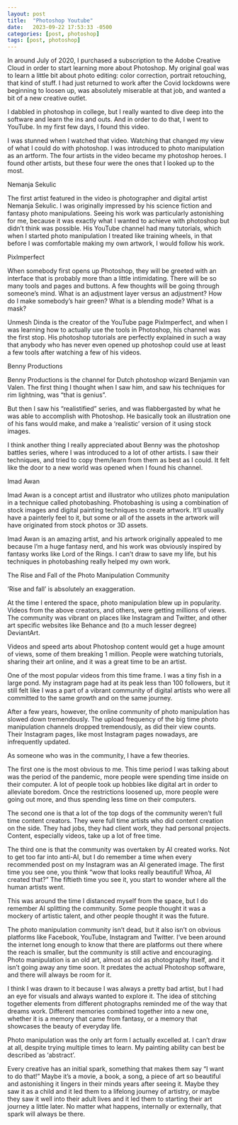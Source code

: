 ```yaml
---
layout: post
title:  "Photoshop Youtube"
date:   2023-09-22 17:53:33 -0500
categories: [post, photoshop]
tags: [post, photoshop]
---
```


In around July of 2020, I purchased a subscription to the Adobe Creative Cloud in order to start learning more about Photoshop. My original goal was to learn a little bit about photo editing: color correction, portrait retouching, that kind of stuff. I had just returned to work after the Covid lockdowns were beginning to loosen up, was absolutely miserable at that job, and wanted a bit of a new creative outlet.

I dabbled in photoshop in college, but I really wanted to dive deep into the software and learn the ins and outs. And in order to do that, I went to YouTube. In my first few days, I found this video.


I was stunned when I watched that video. Watching that changed my view of what I could do with photoshop. I was introduced to photo manipulation as an artform. The four artists in the video became my photoshop heroes. I found other artists, but these four were the ones that I looked up to the most.

Nemanja Sekulic

The first artist featured in the video is photographer and digital artist Nemanja Sekulic. I was originally impressed by his science fiction and fantasy photo manipulations. Seeing his work was particularly astonishing for me, because it was exactly what I wanted to achieve with photoshop but didn’t think was possible. His YouTube channel had many tutorials, which when I started photo manipulation I treated like training wheels, in that before I was comfortable making my own artwork, I would follow his work.


PixImperfect

When somebody first opens up Photoshop, they will be greeted with an interface that is probably more than a little intimidating. There will be so many tools and pages and buttons. A few thoughts will be going through someone’s mind. What is an adjustment layer versus an adjustment? How do I make somebody’s hair green? What is a blending mode? What is a mask?

Unmesh Dinda is the creator of the YouTube page PixImperfect, and when I was learning how to actually use the tools in Photoshop, his channel was the first stop. His photoshop tutorials are perfectly explained in such a way that anybody who has never even opened up photoshop could use at least a few tools after watching a few of his videos.


Benny Productions

Benny Productions is the channel for Dutch photoshop wizard Benjamin van Valen. The first thing I thought when I saw him, and saw his techniques for rim lightning, was “that is genius”.

But then I saw his “realistified” series, and was flabbergasted by what he was able to accomplish with Photoshop. He basically took an illustration one of his fans would make, and make a ‘realistic’ version of it using stock images.


I think another thing I really appreciated about Benny was the photoshop battles series, where I was introduced to a lot of other artists. I saw their techniques, and tried to copy them/learn from them as best as I could. It felt like the door to a new world was opened when I found his channel.

Imad Awan

Imad Awan is a concept artist and illustrator who utilizes photo manipulation in a technique called photobashing. Photobashing is using a combination of stock images and digital painting techniques to create artwork. It’ll usually have a painterly feel to it, but some or all of the assets in the artwork will have originated from stock photos or 3D assets.


Imad Awan is an amazing artist, and his artwork originally appealed to me because I’m a huge fantasy nerd, and his work was obviously inspired by fantasy works like Lord of the Rings. I can’t draw to save my life, but his techniques in photobashing really helped my own work.

The Rise and Fall of the Photo Manipulation Community

‘Rise and fall’ is absolutely an exaggeration.

At the time I entered the space, photo manipulation blew up in popularity. Videos from the above creators, and others, were getting millions of views. The community was vibrant on places like Instagram and Twitter, and other art specific websites like Behance and (to a much lesser degree) DeviantArt.

Videos and speed arts about Photoshop content would get a huge amount of views, some of them breaking 1 million. People were watching tutorials, sharing their art online, and it was a great time to be an artist.


One of the most popular videos from this time frame.
I was a tiny fish in a large pond. My instagram page had at its peak less than 100 followers, but it still felt like I was a part of a vibrant community of digital artists who were all committed to the same growth and on the same journey.

After a few years, however, the online community of photo manipulation has slowed down tremendously. The upload frequency of the big time photo manipulation channels dropped tremendously, as did their view counts. Their Instagram pages, like most Instagram pages nowadays, are infrequently updated.

As someone who was in the community, I have a few theories.

The first one is the most obvious to me. This time period I was talking about was the period of the pandemic, more people were spending time inside on their computer. A lot of people took up hobbies like digital art in order to alleviate boredom. Once the restrictions loosened up, more people were going out more, and thus spending less time on their computers.

The second one is that a lot of the top dogs of the community weren’t full time content creators. They were full time artists who did content creation on the side. They had jobs, they had client work, they had personal projects. Content, especially videos, take up a lot of free time.

The third one is that the community was overtaken by AI created works. Not to get too far into anti-AI, but I do remember a time when every recommended post on my Instagram was an AI generated image. The first time you see one, you think “wow that looks really beautiful! Whoa, AI created that?” The fiftieth time you see it, you start to wonder where all the human artists went.

This was around the time I distanced myself from the space, but I do remember AI splitting the community. Some people thought it was a mockery of artistic talent, and other people thought it was the future.

The photo manipulation community isn’t dead, but it also isn’t on obvious platforms like Facebook, YouTube, Instagram and Twitter. I’ve been around the internet long enough to know that there are platforms out there where the reach is smaller, but the community is still active and encouraging. Photo manipulation is an old art, almost as old as photography itself, and it isn’t going away any time soon. It predates the actual Photoshop software, and there will always be room for it.

I think I was drawn to it because I was always a pretty bad artist, but I had an eye for visuals and always wanted to explore it. The idea of stitching together elements from different photographs reminded me of the way that dreams work. Different memories combined together into a new one, whether it is a memory that came from fantasy, or a memory that showcases the beauty of everyday life.

Photo manipulation was the only art form I actually excelled at. I can’t draw at all, despite trying multiple times to learn. My painting ability can best be described as ‘abstract’.

Every creative has an initial spark, something that makes them say “I want to do that!” Maybe it’s a movie, a book, a song, a piece of art so beautiful and astonishing it lingers in their minds years after seeing it. Maybe they saw it as a child and it led them to a lifelong journey of artistry, or maybe they saw it well into their adult lives and it led them to starting their art journey a little later. No matter what happens, internally or externally, that spark will always be there.

